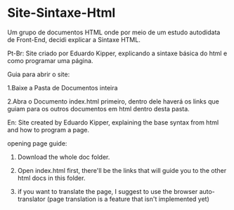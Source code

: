 # Site-Sintaxe-Html
Um grupo de documentos HTML onde por meio de um estudo autodidata de Front-End, decidi explicar a Sintaxe HTML.

Pt-Br:
Site criado por Eduardo Kipper, explicando a sintaxe básica do html e como programar
uma página.

Guia para abrir o site:

1.Baixe a Pasta de Documentos inteira

2.Abra o Documento index.html primeiro, dentro dele haverá os links 
que guiam para os outros documentos em html dentro desta pasta.


En:
Site created by Eduardo Kipper, explaining the base syntax from html and how to
program a page.

opening page guide:

1. Download the whole doc folder.

2. Open index.html first, there'll be the links that will guide
you to the other html docs in this folder.

3. if you want to translate the page, I suggest to use the browser auto-translator 
(page translation is a feature that isn't implemented yet)
